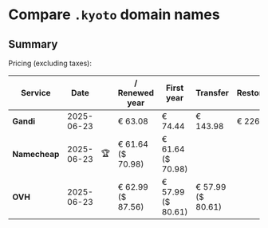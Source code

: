 # Compare `.kyoto` domain names

## Summary

Pricing (excluding taxes):

| Service | Date |  | / Renewed year | First year | Transfer | Restoration |
|--|--|--|--|--|--|--|
| **Gandi** | 2025-06-23 |  | € 63.08 | € 74.44 | € 143.98 | € 226.18 |
| **Namecheap** | 2025-06-23 | 🏆 | € 61.64<br>($ 70.98) | € 61.64<br>($ 70.98) |  |  |
| **OVH** | 2025-06-23 |  | € 62.99<br>($ 87.56) | € 57.99<br>($ 80.61) | € 57.99<br>($ 80.61) |  |
